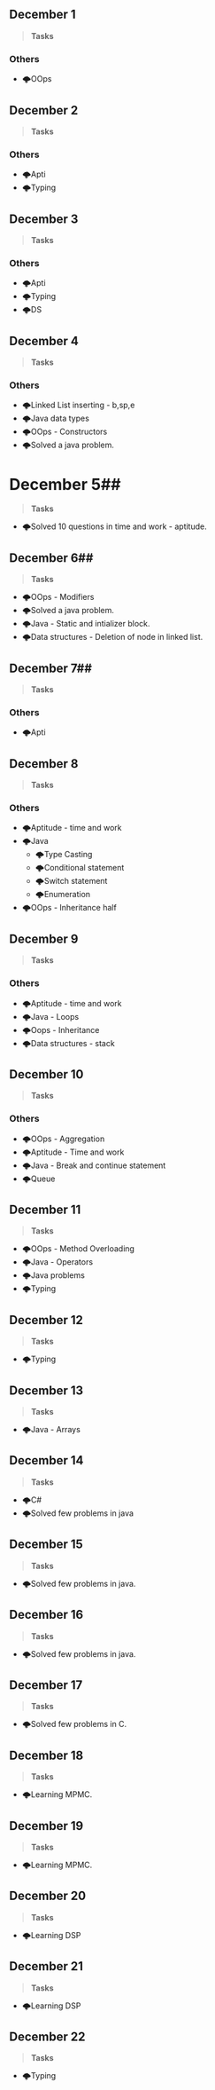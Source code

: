 ## December 1 ##
> **Tasks**
 ### Others ###
- 🌩️OOps

## December 2 ##
> **Tasks**
 ### Others ###
- 🌩️Apti
- 🌩️Typing 


## December 3 ##
> **Tasks**
 ### Others ###
- 🌩️Apti
- 🌩️Typing 
- 🌩️DS

## December 4 ##
> **Tasks**
 ### Others ###
 - 🌩️Linked List inserting - b,sp,e
- 🌩️Java data types
- 🌩️OOps - Constructors
- 🌩️Solved a java problem.

# December 5##
> **Tasks**
- 🌩️Solved 10 questions in time and work - aptitude.

## December 6##
> **Tasks**
- 🌩️OOps - Modifiers
- 🌩️Solved a java problem.
- 🌩️Java - Static and intializer block.
- 🌩️Data structures - Deletion of node in linked list.

## December 7##
> **Tasks**
 ### Others ###
- 🌩️Apti

## December 8 ##
> **Tasks**
 ### Others ###
- 🌩️Aptitude - time and work
- 🌩️Java
    - 🌩️Type Casting
    - 🌩️Conditional statement
    - 🌩️Switch statement
    - 🌩️Enumeration
- 🌩️OOps - Inheritance half

## December 9 ##
> **Tasks**
 ### Others ###
- 🌩️Aptitude - time and work
- 🌩️Java - Loops
- 🌩️Oops - Inheritance
- 🌩️Data structures - stack

## December 10 ##
> **Tasks**
 ### Others ###
- 🌩️OOps - Aggregation
- 🌩️Aptitude - Time and work
- 🌩️Java - Break and continue statement
- 🌩️Queue

## December 11 ##
> **Tasks**
- 🌩️OOps - Method Overloading
- 🌩️Java - Operators 
- 🌩️Java problems
- 🌩️Typing 


## December 12 ##
> **Tasks**
- 🌩️Typing 

## December 13 ##
> **Tasks**
- 🌩️Java - Arrays

## December 14 ##
> **Tasks**
- 🌩️C#
- 🌩️Solved few problems in java

## December 15 ##
> **Tasks**
- 🌩️Solved few problems in java.

## December 16 ##
> **Tasks**
- 🌩️Solved few problems in java.

## December 17 ##
> **Tasks**
- 🌩️Solved few problems in C.

## December 18 ##
> **Tasks**
- 🌩️Learning MPMC.

## December 19 ##
> **Tasks**
- 🌩️Learning MPMC.


## December 20 ##
> **Tasks**
- 🌩️Learning DSP


## December 21 ##
> **Tasks**
- 🌩️Learning DSP

## December 22 ##
> **Tasks**
- 🌩️Typing